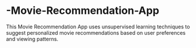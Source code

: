 # -Movie-Recommendation-App
This Movie Recommendation App uses unsupervised learning techniques to suggest personalized movie recommendations based on user preferences and viewing patterns.
